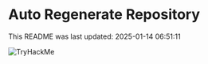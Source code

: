 # Auto Regenerate Repository

This README was last updated: 2025-01-14 06:51:11

 ![TryHackMe](https://tryhackme.com/badge/533634)